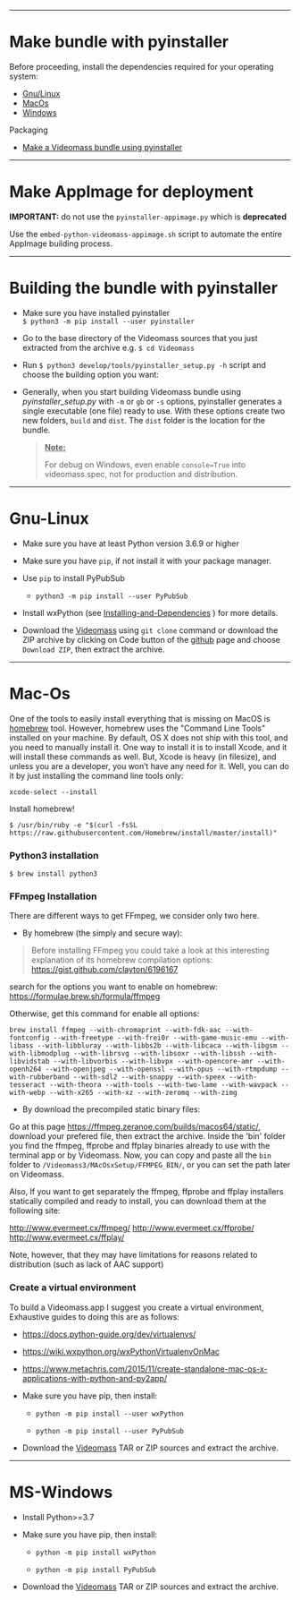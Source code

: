 -----------------
# Make bundle with pyinstaller

Before proceeding, install the dependencies required for your operating system:   
- [Gnu/Linux](#gnu-linux)
- [MacOs](#mac-os)
- [Windows](#ms-windows)

Packaging    
- [Make a Videomass bundle using pyinstaller](#building-the-bundle-with-pyinstaller)

-----------------
# Make AppImage for deployment 

**IMPORTANT:** do not use the `pyinstaller-appimage.py` which is **deprecated**   

Use the `embed-python-videomass-appimage.sh` script to automate the entire 
AppImage building process.

-----------------
# Building the bundle with pyinstaller 

- Make sure you have installed pyinstaller    
`$ python3 -m pip install --user pyinstaller`   

- Go to the base directory of the Videomass sources that you just extracted 
from the archive  e.g. `$ cd Videomass`

- Run `$ python3 develop/tools/pyinstaller_setup.py -h` script and choose the 
building option you want:   

- Generally, when you start building Videomass bundle using *pyinstaller_setup.py* 
with `-m` or `gb` or `-s` options, pyinstaller generates a single executable 
(one file) ready to use. With these options create two new folders, `build` 
and `dist`. The `dist` folder is the location for the bundle.
    > <ins>**Note:**</ins>
    >
    > For debug on Windows, even enable `console=True` into videomass.spec, not for
    > production and distribution.

-----------------
# Gnu-Linux

- Make sure you have at least Python version 3.6.9 or higher

- Make sure you have `pip`, if not install it with your package manager.

- Use `pip` to install PyPubSub
   - `python3 -m pip install --user PyPubSub`

- Install wxPython (see [Installing-and-Dependencies](https://github.com/jeanslack/Videomass/wiki/Installing-and-Dependencies) )
for more details.

- Download the [Videomass](https://github.com/jeanslack/Videomass) using 
`git clone` command or download the ZIP archive by clicking on Code button 
of the [github]((https://github.com/jeanslack/Videomass)) page and choose 
`Download ZIP`, then extract the archive. 

-----------------
# Mac-Os

One of the tools to easily install everything that is missing on MacOS is
[homebrew](https://brew.sh/) tool. However, homebrew uses the "Command Line Tools"
installed on your machine. By default, OS X does not ship with this tool, and you
need to manually install it. One way to install it is to install Xcode, and it
will install these commands as well. But, Xcode is heavy (in filesize), and
unless you are a developer, you won’t have any need for it. Well, you can do it
by just installing the command line tools only:
```
xcode-select --install
```
Install homebrew!
```
$ /usr/bin/ruby -e "$(curl -fsSL https://raw.githubusercontent.com/Homebrew/install/master/install)"
```
### Python3 installation
```
$ brew install python3
```

### FFmpeg Installation

There are different ways to get FFmpeg, we consider only two here.

- By homebrew (the simply and secure way):
> Before installing FFmpeg you could take a look at this interesting explanation
of its homebrew compilation options: <https://gist.github.com/clayton/6196167>

search for the options you want to enable on homebrew:
<https://formulae.brew.sh/formula/ffmpeg>

Otherwise, get this command for enable all options:
```
brew install ffmpeg --with-chromaprint --with-fdk-aac --with-fontconfig --with-freetype --with-frei0r --with-game-music-emu --with-libass --with-libbluray --with-libbs2b --with-libcaca --with-libgsm --with-libmodplug --with-librsvg --with-libsoxr --with-libssh --with-libvidstab --with-libvorbis --with-libvpx --with-opencore-amr --with-openh264 --with-openjpeg --with-openssl --with-opus --with-rtmpdump --with-rubberband --with-sdl2 --with-snappy --with-speex --with-tesseract --with-theora --with-tools --with-two-lame --with-wavpack --with-webp --with-x265 --with-xz --with-zeromq --with-zimg
```
- By download the precompiled static binary files:

Go at this page <https://ffmpeg.zeranoe.com/builds/macos64/static/>, download
your prefered file, then extract the archive. Inside the 'bin' folder you find
the ffmpeg, ffprobe and ffplay binaries already to use with the terminal app or
by Videomass. Now, you can copy and paste all the `bin` folder to
`/Videomass3/MAcOsxSetup/FFMPEG_BIN/`, or you can set the path later on Videomass.

Also, If you want to get separately the ffmpeg, ffprobe and ffplay installers
statically compiled and ready to install, you can download them at the following site:

<http://www.evermeet.cx/ffmpeg/>
<http://www.evermeet.cx/ffprobe/>
<http://www.evermeet.cx/ffplay/>

Note, however, that they may have limitations for reasons related to distribution
(such as lack of AAC support)

### Create a virtual environment
To build a Videomass.app I suggest you create a virtual environment, Exhaustive
guides to doing this are as follows:   
- <https://docs.python-guide.org/dev/virtualenvs/>
- <https://wiki.wxpython.org/wxPythonVirtualenvOnMac>
- <https://www.metachris.com/2015/11/create-standalone-mac-os-x-applications-with-python-and-py2app/>

- Make sure you have pip, then install:
   - `python -m pip install --user wxPython`
   
   - `python -m pip install --user PyPubSub`

- Download the [Videomass](https://github.com/jeanslack/Videomass) TAR or ZIP
sources and extract the archive.

-----------------
# MS-Windows

- Install Python>=3.7

- Make sure you have pip, then install:
   - `python -m pip install wxPython`

   - `python -m pip install PyPubSub`

- Download the [Videomass](https://github.com/jeanslack/Videomass) TAR or ZIP
sources and extract the archive.
